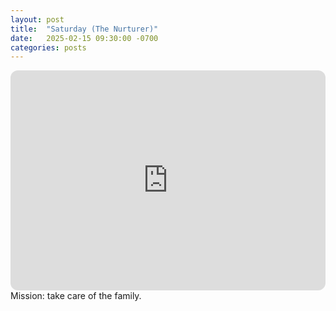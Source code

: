 ```yaml
---
layout: post
title:  "Saturday (The Nurturer)"
date:   2025-02-15 09:30:00 -0700
categories: posts
---
```

<iframe style="border-radius:12px" src="https://open.spotify.com/embed/playlist/0rTSFfceoMpel5VCMu8v8e?utm_source=generator" width="100%" height="352" frameBorder="0" allowfullscreen="" allow="autoplay; clipboard-write; encrypted-media; fullscreen; picture-in-picture" loading="lazy"></iframe>
Mission: take care of the family.
